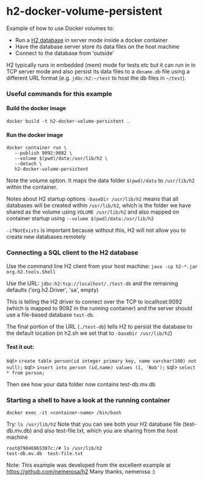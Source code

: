 # h2-docker-volume-persistent

Example of how to use Docker volumes to:
- Run a [H2 database](https://www.h2database.com/) in server mode inside a docker container
- Have the database server store its data files on the host machine
- Connect to the database from 'outside'


H2 typically runs in embedded (mem) mode for tests etc but it can run in in TCP server mode and also persist its data files to a `dbname.db` file using a different URL format (e.g. `jdbc:h2:~/test` to host the db files in `~/test`).

### Useful commands for this example

#### Build the docker image
`docker build -t h2-docker-volume-persistent .`

#### Run the docker image

```
docker container run \
   --publish 9092:9082 \
   --volume $(pwd)/data:/usr/lib/h2 \
   --detach \
   h2-docker-volume-persistent
```

Note the volume option.  It maps the data folder `$(pwd)/data` to `/usr/lib/h2` within the container.

Notes about H2 startup options
`-baseDir /usr/lib/h2` means that all databases will be created within `/usr/lib/h2`, which is the folder we have shared as the volume using `VOLUME /usr/lib/h2`
and also mapped on container startup using `--volume $(pwd)/data:/usr/lib/h2`

`-ifNotExists` is important because without this, H2 will not allow you to create new databases remotely


### Connecting a SQL client to the H2 database
Use the command line H2 client from your host machine: `java -cp h2-*.jar org.h2.tools.Shell`

Use the URL: `jdbc:h2:tcp://localhost/./test-db` and the remaining defaults ('org.h2.Driver', 'sa', empty)

This is telling the H2 driver to connect over the TCP to localhost:9092 (which is mapped to 9092 in the running container) and the server should use a file-based database `test-db`.

The final portion of the URL (`./test-db`) tells H2 to persist the database to the default location (in h2.sh we set that to `-baseDir /usr/lib/h2`)


#### Test it out: 

sql> `create table person(id integer primary key, name varchar(100) not null);`
sql> `insert into person (id,name) values (1, 'Bob');`
sql> `select * from person;`

Then see how your data folder now contains test-db.mv.db


### Starting a shell to have a look at the running container
`docker exec -it <container-name> /bin/bash`

Try: `ls /usr/lib/h2`
Note that you can see both your H2 database file (test-db.mv.db) and also test-file.txt, which you are sharing from the host machine 

```
root@79846965307c:/# ls /usr/lib/h2
test-db.mv.db  test-file.txt
```



Note: This example was developed from the excellent example at https://github.com/nemerosa/h2
Many thanks, nemerosa :) 
